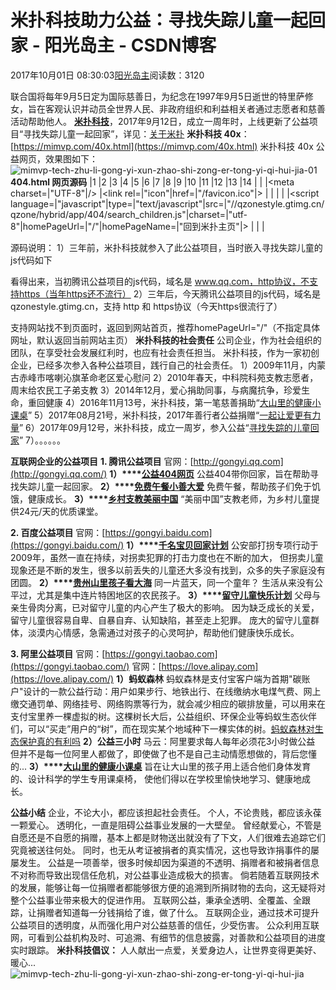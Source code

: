 
# 米扑科技助力公益：寻找失踪儿童一起回家 - 阳光岛主 - CSDN博客

2017年10月01日 08:30:03[阳光岛主](https://me.csdn.net/sunboy_2050)阅读数：3120


联合国将每年9月5日定为国际慈善日，为纪念在1997年9月5日逝世的特里萨修女，旨在客观认识并动员全世界人民、非政府组织和利益相关者通过志愿者和慈善活动帮助他人。
**[米扑科技](https://mimvp.com/)**，2017年9月12日，成立一周年时，上线更新了公益项目“寻找失踪儿童一起回家”，详见：[关于米扑](https://blog.mimvp.com/about/)
**米扑科技 40x**：[https://mimvp.com/40x.html](https://mimvp.com/40x.html)
米扑科技 40x 公益网页，效果图如下：
![mimvp-tech-zhu-li-gong-yi-xun-zhao-shi-zong-er-tong-yi-qi-hui-jia-01](https://blog.mimvp.com/wp-content/uploads/2017/10/mimvp-tech-zhu-li-gong-yi-xun-zhao-shi-zong-er-tong-yi-qi-hui-jia-01.png)
**404.html 网页源码**
|1
|2
|3
|4
|5
|6
|7
|8
|9
|10
|11
|12
|13
|14
|<html>
|<head>
|<meta charset=|"UTF-8"|/>
|<link rel=|"icon"|href=|"/favicon.ico"|>
|<title>米扑科技 - 简单可信赖</title>
|</head>
|<body>
|<!--
|<script language=|"javascript"|type=|"text/javascript"|src=|"http://www.qq.com/404/search_children.js"|charset=|"utf-8"|></script>
|<script language=|"javascript"|type=|"text/javascript"|src=|"//qzonestyle.gtimg.cn/qzone/hybrid/app/404/search_children.js"|charset=|"utf-8"|></script>
|-->
|<script language=|"javascript"|type=|"text/javascript"|src=|"//qzonestyle.gtimg.cn/qzone/hybrid/app/404/search_children.js"|charset=|"utf-8"|homePageUrl=|"/"|homePageName=|"回到米扑主页"|></script>
|</body>
|</html>
|

源码说明：
1）三年前，米扑科技就参入了此公益项目，当时嵌入寻找失踪儿童的js代码如下
<script language="javascript" type="text/javascript" src="http://www.qq.com/404/search_children.js" charset="utf-8"></script>
看得出来，当初腾讯公益项目的js代码，域名是 www.qq.com，http协议，不支持https（当年https还不流行）
2）三年后，今天腾讯公益项目的js代码，域名是 qzonestyle.gtimg.cn，支持 http 和 https协议（今天https很流行了）
<script language="javascript" type="text/javascript" src="//qzonestyle.gtimg.cn/qzone/hybrid/app/404/search_children.js" charset="utf-8"homePageUrl="/"homePageName="回到米扑主页"></script>
支持网站找不到页面时，返回到网站首页，推荐homePageUrl="/"（不指定具体网址，默认返回当前网站主页）
**米扑科技的社会责任**
公司企业，作为社会组织的团队，在享受社会发展红利时，也应有社会责任担当。
米扑科技，作为一家初创企业，已经多次参入各种公益项目，践行自己的社会责任。
1）2009年11月，内蒙古赤峰市喀喇沁旗革命老区爱心慰问
2）2010年春天，中科院科苑支教志愿者，周末给农民工子弟支教
3）2014年12月，爱心捐助同事，与病魔抗争，珍爱生命，重回健康
4）2016年11月13号，米扑科技，第一笔慈善捐助“[大山里的健康小课桌](https://love.alipay.com/donate/itemDetail.htm?name=2012050411544541405)”
5）2017年08月21号，米扑科技，2017年善行者公益捐赠“[一起让爱更有力量](http://www.shanxingzhe.org.cn/Home/Article?id=125&muid=116)”
6）2017年09月12号，米扑科技，成立一周岁，参入公益“[寻找失踪的儿童回家](https://mimvp.com/40x.html)”
7）。。。。。。

**互联网企业的公益项目**
**1. 腾讯公益项目**
官网：[http://gongyi.qq.com](http://gongyi.qq.com/)
**1）****[公益404网页](http://www.qq.com/404/)**
公益404带你回家，旨在帮助寻找失踪儿童一起回家。
**2）****[免费午餐小善大爱](http://gongyi.qq.com/succor/detail.htm?id=415)**
免费午餐，帮助孩子们免于饥饿，健康成长。
**3）****[乡村支教美丽中国](http://gongyi.qq.com/succor/detail.htm?id=5364)**
“美丽中国”支教老师，为乡村儿童提供24元/天的优质课堂。

**2. 百度公益项目**
官网：[https://gongyi.baidu.com](https://gongyi.baidu.com/)
**1）****[千名宝贝回家计划](https://gongyi.baidu.com/pages/project.html?id=1407)**
公安部打拐专项行动于2009年，虽然一直在持续，对拐卖犯罪的打击力度也在不断的加大，
但拐卖儿童现象还是不断的发生，很多以前丢失的儿童还大多没有找到，众多的失子家庭没有团圆。
**2）****[贵州山里孩子看大海](https://gongyi.baidu.com/pages/project.html?id=1360)**
同一片蓝天，同一个童年？
生活从来没有公平过，尤其是集中连片特困地区的农民孩子。
**3）****[留守儿童快乐计划](https://gongyi.baidu.com/pages/project.html?id=1395)**
父母与亲生骨肉分离，已对留守儿童的内心产生了极大的影响。
因为缺乏成长的关爱，留守儿童很容易自卑、自暴自弃、认知缺陷，甚至走上犯罪。
庞大的留守儿童群体，淡漠内心情感，急需通过对孩子的心灵呵护，帮助他们健康快乐成长。

**3. 阿里公益项目**
官网：[https://gongyi.taobao.com](https://gongyi.taobao.com/)
官网：[https://love.alipay.com](https://love.alipay.com/)
**1）蚂蚁森林**
蚂蚁森林是支付宝客户端为首期"碳账户"设计的一款公益行动：用户如果步行、地铁出行、在线缴纳水电煤气费、网上缴交通罚单、网络挂号、网络购票等行为，就会减少相应的碳排放量，可以用来在支付宝里养一棵虚拟的树。这棵树长大后，公益组织、环保企业等蚂蚁生态伙伴们，可以“买走”用户的“树”，而在现实某个地域种下一棵实体的树。[蚂蚁森林对生态保护真的有利吗](https://www.zhihu.com/question/60136744)
**2）公益三小时**
马云：阿里要求每人每年必须花3小时做公益
但并不是每一位阿里人都做了，即使做了也不是自己主动情愿想做的，背后您懂的...
**3）****[大山里的健康小课桌](https://love.alipay.com/donate/itemDetail.htm?name=2012050411544541405)**
旨在让大山里的孩子用上适合他们身体发育的、设计科学的学生专用课桌椅，
使他们得以在学校里愉快地学习、健康地成长。

**公益小结**
企业，不论大小，都应该担起社会责任。
个人，不论贵贱，都应该永葆一颗爱心。
透明化，一直是阻碍公益事业发展的一大壁垒。
曾经献爱心，不管是自愿还是不自愿的捐赠，基本上都是财物送出就没有了下文，人们很难去追踪它们究竟被送往何处。
同时，也无从考证被捐者的真实情况，这也导致诈捐事件的屡屡发生。
公益是一项善举，很多时候却因为渠道的不透明、捐赠者和被捐者信息不对称而导致出现信任危机，对公益事业造成极大的损害。
倘若随着互联网技术的发展，能够让每一位捐赠者都能够很方便的追溯到所捐财物的去向，这无疑将对整个公益事业带来极大的促进作用。
互联网公益，秉承全透明、全覆盖、全跟踪，让捐赠者知道每一分钱捐给了谁，做了什么。
互联网企业，通过技术可提升公益项目的透明度，从而强化用户对公益慈善的信任，少受伤害。
公众利用互联网，可看到公益机构及时、可追溯、有细节的信息披露，对善款和公益项目的进度实时跟踪。
**米扑科技倡议：**
人人献出一点爱，关爱身边人，让世界变得更美好、暖心...
![mimvp-tech-zhu-li-gong-yi-xun-zhao-shi-zong-er-tong-yi-qi-hui-jia](https://blog.mimvp.com/wp-content/uploads/2017/10/mimvp-tech-zhu-li-gong-yi-xun-zhao-shi-zong-er-tong-yi-qi-hui-jia.jpg)



